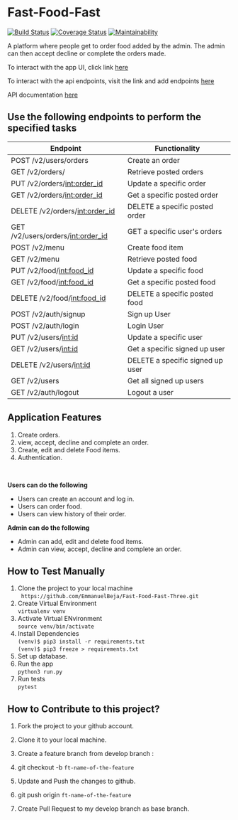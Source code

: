 # Fast-Food-Fast
[![Build Status](https://travis-ci.org/EmmanuelBeja/Fast-Food-Fast-Three.svg?branch=ft-create-food-160803729)](https://travis-ci.org/EmmanuelBeja/Fast-Food-Fast-Three)
[![Coverage Status](https://coveralls.io/repos/github/EmmanuelBeja/Fast-Food-Fast-Three/badge.svg?branch=ft-create-food-160803729)](https://coveralls.io/github/EmmanuelBeja/Fast-Food-Fast-Three?branch=ft-create-food-160803729)
[![Maintainability](https://api.codeclimate.com/v1/badges/303579a3adac4148d43b/maintainability)](https://codeclimate.com/github/EmmanuelBeja/Fast-Food-Fast-Three/maintainability)

  A platform where people get to order food added by the admin. The admin can then accept decline or complete the orders made.

  To interact with the app UI, click link
  [here](https://emmanuelbeja.github.io/Fast-Food-Fast/)<br>

  To interact with the api endpoints, visit the link and add endpoints [here](https://emmanuelbeja-fast-food-fast.herokuapp.com/)<br>

  API documentation [here](https://documenter.getpostman.com/view/5399899/RWaPv6zH)

  ## Use the following endpoints to perform the specified tasks

  | 	Endpoint                         | Functionality                                  |                  
  | ---------------------------------- | -----------------------------------------------|
  | POST /v2/users/orders              | Create an order                                |
  | GET /v2/orders/                    | Retrieve posted orders                         |
  | PUT /v2/orders/<int:order_id>      | Update a specific order                        |                         
  | GET /v2/orders/<int:order_id>      | Get a specific posted order                    |
  | DELETE /v2/orders/<int:order_id>   | DELETE a specific posted order                 |
  | GET /v2/users/orders/<int:order_id>| GET a specific user's orders                   |
  | POST /v2/menu                      | Create food item                               |
  | GET /v2/menu                       | Retrieve posted food                           |
  | PUT /v2/food/<int:food_id>         | Update a specific food                         |                         
  | GET /v2/food/<int:food_id>         | Get a specific posted food                     |
  | DELETE /v2/food/<int:food_id>      | DELETE a specific posted food                  |
  | POST /v2/auth/signup               | Sign up User                                   |
  | POST /v2/auth/login                | Login User                                     |
  | PUT /v2/users/<int:id>             | Update a specific user                         |                         
  | GET /v2/users/<int:id>             | Get a specific signed up user                  |
  | DELETE /v2/users/<int:id>          | DELETE a specific signed up user               |
  | GET /v2/users                      | Get all signed up users                        |
  | GET /v2/auth/logout                | Logout a user                                  |

  ## Application Features

  1. Create orders.
  2. view, accept, decline and complete an order.
  3. Create, edit and delete Food items.
  4. Authentication.
  <br>

  **Users can do the following**

  * Users can create an account and log in.
  * Users can order food.
  * Users can view history of their order.

  **Admin can do the following**
  * Admin can add, edit and delete food items.
  * Admin can view, accept, decline and complete an order.

  ## How to Test Manually
  1. Clone the project to your local machine <br>
  		` https://github.com/EmmanuelBeja/Fast-Food-Fast-Three.git`
  2. Create Virtual Environment <br>
  		`virtualenv venv`
  3. Activate Virtual ENvironment<br>
  		`source venv/bin/activate`
  4. Install Dependencies<br>
  		`(venv)$ pip3 install -r requirements.txt` <br>
  		`(venv)$ pip3 freeze > requirements.txt` <br>
  5. Set up database.    
  6. Run the app <br>
  		`python3 run.py`<br>
  7. Run tests <br>
  		`pytest`
  		<br>
  ## How to Contribute to this project?

  1. Fork the project to your github account.

  2. Clone it to your local machine.

  3. Create a feature branch from develop branch :

  4. git checkout -b `ft-name-of-the-feature`

  5. Update and Push the changes to github.

  6. git push origin `ft-name-of-the-feature`

  7. Create Pull Request to my develop branch as base branch.
